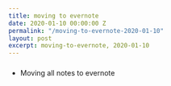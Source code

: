 ```yaml
---
title: moving to evernote
date: 2020-01-10 00:00:00 Z
permalink: "/moving-to-evernote-2020-01-10"
layout: post
excerpt: moving-to-evernote, 2020-01-10
---
```

### 
* Moving all notes to evernote
